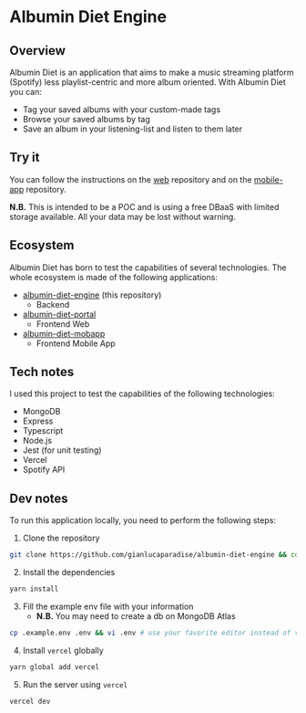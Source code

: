 # Albumin Diet Engine

## Overview

Albumin Diet is an application that aims to make a music streaming platform (Spotify) less playlist-centric and more album oriented.
With Albumin Diet you can:

* Tag your saved albums with your custom-made tags
* Browse your saved albums by tag
* Save an album in your listening-list and listen to them later

## Try it

You can follow the instructions on the [web](https://github.com/gianlucaparadise/albumin-diet-portal) repository and on the [mobile-app](https://github.com/gianlucaparadise/albumin-diet-mobapp) repository.

**N.B.** This is intended to be a POC and is using a free DBaaS with limited storage available. All your data may be lost without warning.

## Ecosystem

Albumin Diet has born to test the capabilities of several technologies. The whole ecosystem is made of the following applications:

* [albumin-diet-engine](https://github.com/gianlucaparadise/albumin-diet-engine) (this repository)
  * Backend
* [albumin-diet-portal](https://github.com/gianlucaparadise/albumin-diet-portal)
  * Frontend Web
* [albumin-diet-mobapp](https://github.com/gianlucaparadise/albumin-diet-mobapp)
  * Frontend Mobile App

## Tech notes

I used this project to test the capabilities of the following technologies:

* MongoDB
* Express
* Typescript
* Node.js
* Jest (for unit testing)
* Vercel
* Spotify API

## Dev notes

To run this application locally, you need to perform the following steps:

1. Clone the repository

```sh
git clone https://github.com/gianlucaparadise/albumin-diet-engine && cd albumin-diet-engine
```

2. Install the dependencies

```sh
yarn install
```

3. Fill the example env file with your information
    * **N.B.** You may need to create a db on MongoDB Atlas

```sh
cp .example.env .env && vi .env # use your favorite editor instead of vi
```

4. Install `vercel` globally

```sh
yarn global add vercel
```

5. Run the server using `vercel`

```sh
vercel dev
```
